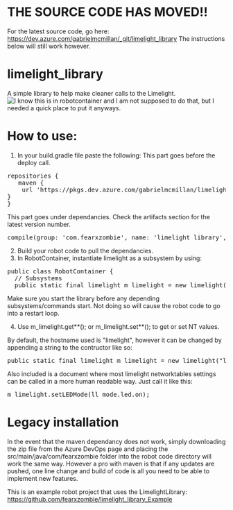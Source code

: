 # THE SOURCE CODE HAS MOVED!! 
For the latest source code, go here: https://dev.azure.com/gabrielmcmillan/_git/limelight_library
The instructions below will still work however.

# limelight_library
A simple library to help make cleaner calls to the Limelight.<br/>
![I know this is in robotcontainer and I am not supposed to do that, but I needed a quick place to put it anyways.](ex.gif)

# How to use:
1. In your build.gradle file paste the following:
This part goes before the deploy call.
<pre>
repositories {
   maven {
    url 'https://pkgs.dev.azure.com/gabrielmcmillan/limelight_library/_packaging/limelight_library_maven/maven/v1'
}
}
</pre>
This part goes under dependancies. Check the artifacts section for the latest version number.
<pre>
compile(group: 'com.fearxzombie', name: 'limelight_library', version: '0.7')
</pre>
2. Build your robot code to pull the dependancies.
3. In RobotContainer, instantiate limelight as a subsystem by using:
<pre>
public class RobotContainer {
  // Subsystems
  public static final limelight m_limelight = new limelight();
</pre>
Make sure you start the library before any depending subsystems/commands start. 
Not doing so will cause the robot code to go into a restart loop.

4. Use m_limelight.get**(); or m_limelight.set**(); to get or set NT values.

By default, the hostname used is "limelight", however it can be changed by appending a string to the contructor like so:
<pre>
public static final limelight m_limelight = new limelight("limelight-one");
</pre>

Also included is a document where most limelight networktables settings can be called in a more human readable way. Just call it like this:
<pre>
m_limelight.setLEDMode(ll_mode.led.on);
</pre>


# Legacy installation
In the event that the maven dependancy does not work, simply downloading the zip file from the Azure DevOps page and placing the src/main/java/com/fearxzombie
folder into the robot code directory will work the same way. However a pro with maven is that if any updates are pushed, one line change and build of code is all you need to be able
to implement new features.


This is an example robot project that uses the LimelightLibrary: https://github.com/fearxzombie/limelight_library_Example
